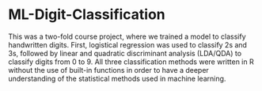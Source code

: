 # ML-Digit-Classification
This was a two-fold course project, where we trained a model to classify handwritten digits. First, logistical regression was used to classify 2s and 3s, followed by linear and quadratic discriminant analysis (LDA/QDA) to classify digits from 0 to 9. All three classification methods were written in R without the use of built-in functions in order to have a deeper understanding of the statistical methods used in machine learning.
